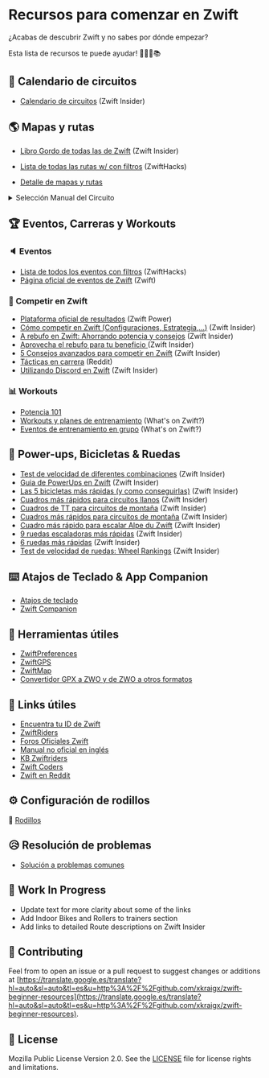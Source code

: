 # Recursos para comenzar en Zwift

¿Acabas de descubrir Zwift y no sabes por dónde empezar?

Esta lista de recursos te puede ayudar! 🚴🏻‍♂️📚

## 📆 Calendario de circuitos


- [Calendario de circuitos](https://translate.google.es/translate?hl=auto&sl=auto&tl=es&u=http%3A%2F%2Fzwiftinsider.com/schedule/) (Zwift Insider)
</details>

## :earth_americas: Mapas y rutas 
  - [Libro Gordo de todas las de Zwift](https://translate.google.es/translate?hl=auto&sl=auto&tl=es&u=http%3A%2F%2Fzwiftinsider.com/routes/) (Zwift Insider)

  - [Lista de todas las rutas w/ con filtros](https://translate.google.es/translate?hl=auto&sl=auto&tl=es&u=http%3A%2F%2Fzwifthacks.com/app/routes/) (ZwiftHacks)

  - [Detalle de mapas y rutas](maps.md)
  
  <details>
  <summary>Selección Manual del Circuito</summary>
  
  - [Con Zwift-Preferences](https://zwifthacks.com/zwift-preferences/)
  - [Editando prefs.xml](https://zwiftinsider.com/world-tag/)
  
  </details>
  
## 🏆 Eventos, Carreras y Workouts

### :speaker: Eventos

- [Lista de todos los eventos con filtros](https://translate.google.es/translate?hl=auto&sl=auto&tl=es&u=http%3A%2F%2Fzwifthacks.com/app/events/) (ZwiftHacks)
- [Página oficial de eventos de Zwift](https://translate.google.es/translate?hl=auto&sl=auto&tl=es&u=http%3A%2F%2Fzwift.com/events/) (Zwift)

### :checkered_flag: Competir en Zwift

- [Plataforma oficial de resultados](https://translate.google.es/translate?hl=auto&sl=auto&tl=es&u=http%3A%2F%2Fzwiftpower.com/) (Zwift Power)
- [Cómo competir en Zwift (Configuraciones, Estrategia,...)](https://translate.google.es/translate?hl=auto&sl=auto&tl=es&u=http%3A%2F%2Fzwiftinsider.com/how-to-race/) (Zwift Insider)
- [A rebufo en Zwift: Ahorrando potencia y consejos](https://translate.google.es/translate?hl=auto&sl=auto&tl=es&u=http%3A%2F%2Fzwiftinsider.com/zwift-drafting/) (Zwift Insider)
- [Aprovecha el rebufo para tu beneficio ](https://translate.google.es/translate?hl=auto&sl=auto&tl=es&u=http%3A%2F%2Fzwift.com/news/15937-zwift-how-to-use-the-draft-to-your-advantage) (Zwift Insider)
- [5 Consejos avanzados para competir en Zwift](https://translate.google.es/translate?hl=auto&sl=auto&tl=es&u=http%3A%2F%2Fzwiftinsider.com/5-advanced-zwift-racing-tips/) (Zwift Insider)
- [Tácticas en carrera](https://translate.google.es/translate?hl=auto&sl=auto&tl=es&u=http%3A%2F%2Fwww.reddit.com/r/Zwift/comments/df7s73/finished_my_first_race_excited_to_learn_more_race/) (Reddit)
- [Utilizando Discord en Zwift](https://translate.google.es/translate?hl=auto&sl=auto&tl=es&u=http%3A%2F%2Fzwiftinsider.com/using-discord) (Zwift Insider)

### :bar_chart: Workouts

- [Potencia 101](power101.md)
- [Workouts y planes de entrenamiento](https://translate.google.es/translate?hl=auto&sl=auto&tl=es&u=http%3A%2F%2Fwhatsonzwift.com/workouts/) (What's on Zwift?)
- [Eventos de entrenamiento en grupo](https://translate.google.es/translate?hl=auto&sl=auto&tl=es&u=http%3A%2F%2Fwhatsonzwift.com/group-workouts/) (What's on Zwift?)

## 🍄 Power-ups, Bicicletas & Ruedas

- [Test de velocidad de diferentes combinaciones](https://translate.google.es/translate?hl=auto&sl=auto&tl=es&u=http%3A%2F%2Fzwiftinsider.com/category/tips/equipment/speed-tests/) (Zwift Insider)
- [Guia de PowerUps en Zwift](https://translate.google.es/translate?hl=auto&sl=auto&tl=es&u=http%3A%2F%2Fzwiftinsider.com/powerups/) (Zwift Insider)
- [Las 5 bicicletas más rápidas (y como conseguirlas)](https://translate.google.es/translate?hl=auto&sl=auto&tl=es&u=http%3A%2F%2Fzwiftinsider.com/5-fastest-bikes/) (Zwift Insider)
- [Cuadros más rápidos para circuitos llanos](https://translate.google.es/translate?hl=auto&sl=auto&tl=es&u=http%3A%2F%2Fzwiftinsider.com/fastest-frames/) (Zwift Insider)
- [Cuadros de TT para circuitos de montaña](https://translate.google.es/translate?hl=auto&sl=auto&tl=es&u=http%3A%2F%2Fzwiftinsider.com/fastest-tt-climbing-frames/) (Zwift Insider)
- [Cuadros más rápidos para  circuitos de montaña](https://translate.google.es/translate?hl=auto&sl=auto&tl=es&u=http%3A%2F%2Fzwiftinsider.com/fastest-bike-frames-for-climbing/) (Zwift Insider)
- [Cuadro más rápido para escalar Alpe du Zwift](https://translate.google.es/translate?hl=auto&sl=auto&tl=es&u=http%3A%2F%2Fzwiftinsider.com/fastest-bike-alpe/) (Zwift Insider)
- [9 ruedas escaladoras más rápidas](https://translate.google.es/translate?hl=auto&sl=auto&tl=es&u=http%3A%2F%2Fzwiftinsider.com/9-fastest-wheels-for-climbers/) (Zwift Insider)
- [6 ruedas más rápidas](https://translate.google.es/translate?hl=auto&sl=auto&tl=es&u=http%3A%2F%2Fzwiftinsider.com/fastest-wheelsets/) (Zwift Insider)
- [Test de velocidad de ruedas: Wheel Rankings](https://translate.google.es/translate?hl=auto&sl=auto&tl=es&u=http%3A%2F%2Fzwiftinsider.com/charts-wheels/) (Zwift Insider)

## ⌨️ Atajos de Teclado & App Companion

- [Atajos de teclado](https://translate.google.es/translate?hl=auto&sl=auto&tl=es&u=http%3A%2F%2Fzwiftinsider.com/keyboard-shortcuts/)
- [Zwift Companion](https://support.zwift.com/en_us/using-the-zwift-companion-app-rJ7ayD_ES)


## 🔨 Herramientas útiles

- [ZwiftPreferences](https://translate.google.es/translate?hl=auto&sl=auto&tl=es&u=http%3A%2F%2Fzwifthacks.com/zwiftpref)
- [ZwiftGPS](https://translate.google.es/translate?hl=auto&sl=auto&tl=es&u=http%3A%2F%2Fwww.zwiftgps.com)
- [ZwiftMap](https://translate.google.es/translate?hl=auto&sl=auto&tl=es&u=http%3A%2F%2Fzwifthacks.com/zwiftmap/)
- [Convertidor GPX a ZWO y de ZWO a otros formatos](https://translate.google.es/translate?hl=auto&sl=auto&tl=es&u=http%3A%2F%2Fwhatsonzwift.com/convert/)

## 🔗 Links útiles

- [Encuentra tu ID de Zwift](https://translate.google.es/translate?hl=auto&sl=auto&tl=es&u=http%3A%2F%2Fzwiftinsider.com/find-your-zwift-user-id-2/)
- [ZwiftRiders](https://translate.google.es/translate?hl=auto&sl=auto&tl=es&u=http%3A%2F%2Fwww.facebook.com/groups/zwiftriders/)
- [Foros Oficiales Zwift](https://translate.google.es/translate?hl=auto&sl=auto&tl=es&u=http%3A%2F%2Fforums.zwift.com)
- [Manual no oficial en inglés](https://translate.google.es/translate?hl=auto&sl=auto&tl=es&u=http%3A%2F%2Ftitaniumgeek.com/zwift-user-manual-unofficial-running-updates/)
- [KB Zwiftriders](https://translate.google.es/translate?hl=auto&sl=auto&tl=es&u=http%3A%2F%2Fkb.zwiftriders.com/)
- [Zwift Coders](https://translate.google.es/translate?hl=auto&sl=auto&tl=es&u=http%3A%2F%2Fwww.facebook.com/groups/zwiftCoders/)
- [Zwift en Reddit](https://translate.google.es/translate?hl=auto&sl=auto&tl=es&u=http%3A%2F%2Fwww.reddit.com/r/Zwift/)

## ⚙️ Configuración de rodillos
 :wrench: [Rodillos](trainers.md)

## :disappointed_relieved: Resolución de problemas

- [Solución a problemas comunes](troubleshooting.md)

## 🚧 Work In Progress

- Update text for more clarity about some of the links
- Add Indoor Bikes and Rollers to trainers section
- Add links to detailed Route descriptions on Zwift Insider

## 🤝 Contributing

Feel from to open an issue or a pull request to suggest changes or additions at [https://translate.google.es/translate?hl=auto&sl=auto&tl=es&u=http%3A%2F%2Fgithub.com/xkraigx/zwift-beginner-resources](https://translate.google.es/translate?hl=auto&sl=auto&tl=es&u=http%3A%2F%2Fgithub.com/xkraigx/zwift-beginner-resources).

## 📝 License

Mozilla Public License Version 2.0. See the [LICENSE](LICENSE) file for license rights and limitations.
